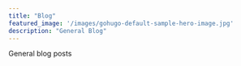 ```yaml
---
title: "Blog"
featured_image: '/images/gohugo-default-sample-hero-image.jpg'
description: "General Blog"
---
```


General blog posts

